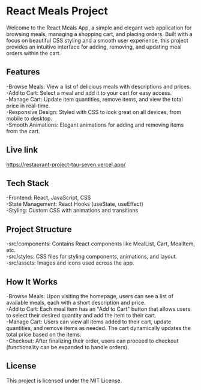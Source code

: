 # React Meals Project

Welcome to the React Meals App, a simple and elegant web application for browsing meals, managing a shopping cart, and placing orders. Built with a focus on beautiful CSS styling and a smooth user experience, this project provides an intuitive interface for adding, removing, and updating meal orders within the cart.

## Features

-Browse Meals: View a list of delicious meals with descriptions and prices.  
-Add to Cart: Select a meal and add it to your cart for easy access.  
-Manage Cart: Update item quantities, remove items, and view the total price in real-time.  
-Responsive Design: Styled with CSS to look great on all devices, from mobile to desktop.  
-Smooth Animations: Elegant animations for adding and removing items from the cart.
## Live link
https://restaurant-project-tau-seven.vercel.app/

## Tech Stack

-Frontend: React, JavaScript, CSS  
-State Management: React Hooks (useState, useEffect)  
-Styling: Custom CSS with animations and transitions

## Project Structure

-src/components: Contains React components like MealList, Cart, MealItem, etc.  
-src/styles: CSS files for styling components, animations, and layout.  
-src/assets: Images and icons used across the app.

## How It Works

-Browse Meals: Upon visiting the homepage, users can see a list of available meals, each with a short description and price.  
-Add to Cart: Each meal item has an "Add to Cart" button that allows users to select their desired quantity and add the item to their cart.  
-Manage Cart: Users can view all items added to their cart, update quantities, and remove items as needed. The cart dynamically updates the total price based on the items.  
-Checkout: After finalizing their order, users can proceed to checkout (functionality can be expanded to handle orders).

## License

This project is licensed under the MIT License.
